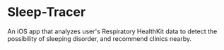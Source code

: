 # Sleep-Tracer
An iOS app that analyzes user's Respiratory HealthKit data to detect the possibility of sleeping disorder, and recommend clinics nearby.
